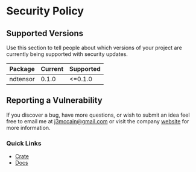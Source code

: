 # Security Policy

## Supported Versions

Use this section to tell people about which versions of your project are
currently being supported with security updates.

| Package      | Current | Supported |
|--------------|---------|-----------|
|   ndtensor   |  0.1.0  |  <=0.1.0  |

## Reporting a Vulnerability

If you discover a bug, have more questions, or wish to submit an idea feel free to email me at j3mccain@gmail.com
or visit the company [website](https://scattered-systems.com) for more information.

### Quick Links

* [Crate](https://crates.io/crates/ndtensor)
* [Docs](https://docs.rs/ndtensor)